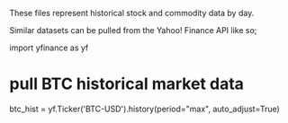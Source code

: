 These files represent historical stock and commodity data by day.

Similar datasets can be pulled from the Yahoo! Finance API like so;


import yfinance as yf

# pull BTC historical market data
btc_hist = yf.Ticker('BTC-USD').history(period="max", auto_adjust=True)

